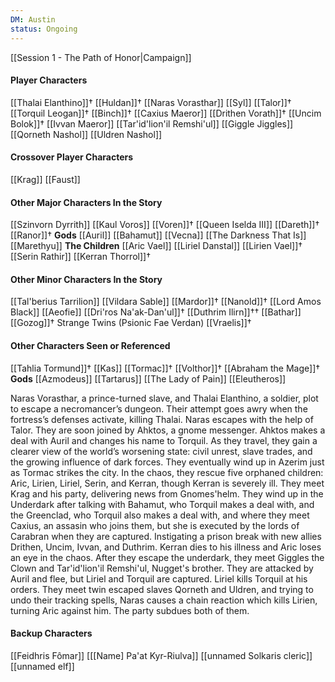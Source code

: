 ```yaml
---
DM: Austin
status: Ongoing
---
```

[[Session 1 - The Path of Honor|Campaign]]
#### Player Characters
[[Thalai Elanthino]]†
[[Huldan]]†
[[Naras Vorasthar]]
[[Syl]]
[[Talor]]†
[[Torquil Leogan]]†
[[Binch]]†
[[Caxius Maeror]]
[[Drithen Vorath]]†
[[Uncim Bolok]]†
[[Ivvan Maeror]]
[[Tar'id'lion'il Remshi'ul]]
[[Giggle Jiggles]]
[[Qorneth Nashol]]
[[Uldren Nashol]]
#### Crossover Player Characters
[[Krag]]
[[Faust]]
#### Other Major Characters In the Story
[[Szinvorn Dyrrith]]
[[Kaul Voros]]
[[Voren]]†
[[Queen Iselda III]]
[[Dareth]]†
[[Ranor]]†
**Gods**
[[Auril]]
[[Bahamut]]
[[Vecna]]
[[The Darkness That Is]]
[[Marethyu]]
**The Children**
[[Aric Vael]]
[[Liriel Danstal]]
[[Lirien Vael]]†
[[Serin Rathir]]
[[Kerran Thorrol]]†
#### Other Minor Characters In the Story
[[Tal'berius Tarrilion]]
[[Vildara Sable]]
[[Mardor]]†
[[Nanold]]†
[[Lord Amos Black]]
[[Aeofie]]
[[Dri'ros Na'ak-Dan'ul]]†
[[Duthrim Ilirn]]††
[[Bathar]]
[[Gozog]]†
Strange Twins (Psionic Fae Verdan)
[[Vraelis]]†
#### Other Characters Seen or Referenced
[[Tahlia Tormund]]†
[[Kas]]
[[Tormac]]†
[[Volthor]]†
[[Abraham the Mage]]†
**Gods**
[[Azmodeus]]
[[Tartarus]]
[[The Lady of Pain]]
[[Eleutheros]]


Naras Vorasthar, a prince-turned slave, and Thalai Elanthino, a soldier, plot to escape a necromancer’s dungeon. Their attempt goes awry when the fortress’s defenses activate, killing Thalai. Naras escapes with the help of Talor. They are soon joined by Ahktos, a gnome messenger.
Ahktos makes a deal with Auril and changes his name to Torquil. As they travel, they gain a clearer view of the world’s worsening state: civil unrest, slave trades, and the growing influence of dark forces. They eventually wind up in Azerim just as Tormac strikes the city. In the chaos, they rescue five orphaned children: Aric, Lirien, Liriel, Serin, and Kerran, though Kerran is severely ill.
They meet Krag and his party, delivering news from Gnomes'helm.
They wind up in the Underdark after talking with Bahamut, who Torquil makes a deal with, and the Greenclad, who Torquil also makes a deal with, and where they meet Caxius, an assasin who joins them, but she is executed by the lords of Carabran when they are captured. Instigating a prison break with new allies Drithen, Uncim, Ivvan, and Duthrim. Kerran dies to his illness and Aric loses an eye in the chaos.
After they escape the underdark, they meet Giggles the Clown and Tar'id'lion'il Remshi'ul, Nugget's brother. They are attacked by Auril and flee, but Liriel and Torquil are captured. Liriel kills Torquil at his orders.
They meet twin escaped slaves Qorneth and Uldren, and trying to undo their tracking spells, Naras causes a chain reaction which kills Lirien, turning Aric against him. The party subdues both of them.


#### Backup Characters
[[Feidhris Fômar]]
[[[Name] Pa'at Kyr-Riulva]]
[[unnamed Solkaris cleric]]
[[unnamed elf]]
